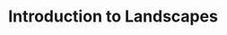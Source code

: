 ---
title: Introduction to Landscapes
slides:
  - title: Introduction to Landscapes
    content_markdown: '## Introduction to Landscapes'
    background_color: '#ccc1ad'
    background_image:
    background_size: cover
  - title: Landscape Definition
    content_markdown: 'Landscape:'
    background_color: '#ccc1ad'
    background_image:
    background_size: cover
  - title: Elements of Landscapes
    content_markdown: '# Elements of Landscapes'
    background_color: '#ccc1ad'
    background_image:
    background_size: cover
  - title: J. M. W. Turner
    content_markdown: >-
      ## J. M. W. Turner


      English, Born 1775. Known for being one of the first artists to push
      abstraction and add political elements.&nbsp;


      Work 1: &nbsp;


      Work 2:&nbsp;[*The Fighting
      Temeraire*](https://www.william-turner.org/The-Fighting-T%E9m%E9raire-Tugged-To-Her-Last-Berth-To-Be-Broken-Up.html)


      Work 3:&nbsp;


      Work 4:&nbsp;


      (Sources linked to artwork names)
    background_color: '#ccc1ad'
    background_image:
    background_size: cover
  - title:
    content_markdown:
    background_color: '#ccc1ad'
    background_image:
    background_size: cover
  - title:
    content_markdown:
    background_color: '#ccc1ad'
    background_image: >-
      /uploads/introduction-to-landscapes/582px-the-fighting-temeraire-jmw-turner-national-gallery.jpg
    background_size: contain
  - title:
    content_markdown:
    background_color: '#ccc1ad'
    background_image:
    background_size: cover
  - title:
    content_markdown:
    background_color: '#ccc1ad'
    background_image:
    background_size: cover
  - title:
    content_markdown:
    background_color: '#ccc1ad'
    background_image:
    background_size: cover
  - title:
    content_markdown:
    background_color: '#ccc1ad'
    background_image:
    background_size: cover
  - title:
    content_markdown:
    background_color: '#ccc1ad'
    background_image:
    background_size: cover
  - title:
    content_markdown:
    background_color: '#ccc1ad'
    background_image:
    background_size: cover
  - title:
    content_markdown:
    background_color: '#ccc1ad'
    background_image:
    background_size: cover
  - title:
    content_markdown:
    background_color: '#ccc1ad'
    background_image:
    background_size: cover
  - title:
    content_markdown:
    background_color: '#ccc1ad'
    background_image:
    background_size: cover
  - title:
    content_markdown:
    background_color: '#ccc1ad'
    background_image:
    background_size: cover
tags:
---